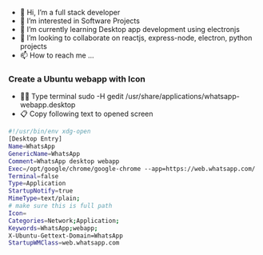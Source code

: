 - 👋 Hi, I’m a full stack developer
- 👀 I’m interested in Software Projects
- 🌱 I’m currently learning Desktop app development using electronjs
- 💞️ I’m looking to collaborate on reactjs, express-node, electron, python projects
- 📫 How to reach me ...

<!---
tonyvx/tonyvx is a ✨ special ✨ repository because its `README.md` (this file) appears on your GitHub profile.
You can click the Preview link to take a look at your changes.
--->
### Create a Ubuntu webapp with Icon 

* 👨‍💻 Type terminal sudo -H gedit /usr/share/applications/whatsapp-webapp.desktop
* 📋 Copy following text to opened screen
```sh
#!/usr/bin/env xdg-open
[Desktop Entry]
Name=WhatsApp
GenericName=WhatsApp
Comment=WhatsApp desktop webapp
Exec=/opt/google/chrome/google-chrome --app=https://web.whatsapp.com/
Terminal=false
Type=Application
StartupNotify=true
MimeType=text/plain;
# make sure this is full path
Icon=  
Categories=Network;Application;
Keywords=WhatsApp;webapp;
X-Ubuntu-Gettext-Domain=WhatsApp
StartupWMClass=web.whatsapp.com
```
